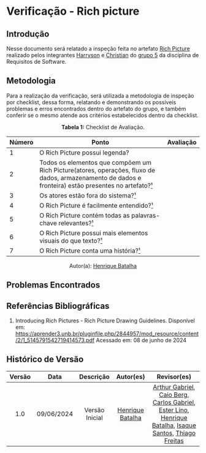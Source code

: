 # Verificação - Rich picture

## Introdução

Nesse documento será relatado a inspeção feita no artefato [Rich Picture](https://requisitos-de-software.github.io/2024.1-Sinesp_Cidadao/Planejamento/Rich_pictures/) realizado pelos integrantes [Harryson](https://github.com/harry-cmartin) e [Christian](https://github.com/crstyhs) do [grupo 5](https://github.com/Requisitos-de-Software/2024.1-Sinesp_Cidadao) da disciplina de Requisitos de Software.

## Metodologia

Para a realização da verificação, será utilizada a metodologia de inspeção por checklist, dessa forma, relatando e demonstrando os possíveis problemas e erros encontrados dentro do artefato do grupo, e também conferir se o mesmo atende aos critérios estabelecidos dentro da checklist.


<font><p style="text-align: center">**Tabela 1:** Checklist de Avaliação.</p></font>

| Número | Ponto | Avaliação |
| ------------- | ------------- | ------------- |
| 1 | O Rich Picture possui legenda? |  |
| 2 | Todos os elementos que compõem um Rich Picture(atores, operações, fluxo de dados, armazenamento de dados e fronteira) estão presentes no artefato?[¹](#ref1) |   |
| 3 | Os atores estão fora do sistema?[¹](#ref1) |    | 
| 4 | O Rich Picture é facilmente entendido?[¹](#ref1) |  |
| 5 | O Rich Picture contém todas as palavras-chave relevantes?[¹](#ref1) |  |
| 6 | O Rich Picture possui mais elementos visuais do que texto?[¹](#ref1) |  |
| 7 | O Rich Picture conta uma história?[¹](#ref1) |  |
<div align="center">Autor(a): <a href="https://github.com/HeBatalha">Henrique Batalha</a></div>

## Problemas Encontrados

## Referências Bibliográficas

<a id="ref1"></a>

1. Introducing Rich Pictures - Rich Picture Drawing Guidelines. Disponível em: https://aprender3.unb.br/pluginfile.php/2844957/mod_resource/content/2/1_5145791542719414573.pdf Acessado em: 08 de junho de 2024


## Histórico de Versão

| Versão |    Data    |                      Descrição                      |      Autor(es)      | Revisor(es)  |
| :----: | :--------: | :-------------------------------------------------: | :-----------------: | :----------: |
|  1.0   | 09/06/2024 | Versão Inicial | [Henrique Batalha](https://github.com/HeBatalha) |  [Arthur Gabriel](ArthurGabrieel), [Caio Berg](https://github.com/Caio-bergbjj), [Carlos Gabriel](https://github.com/TheCarlosRamos), [Ester Lino](https://github.com/esteerlino), [Henrique Batalha](https://github.com/HeBatalha), [Isaque Santos](https://github.com/IsaqueSH), [Thiago Freitas](https://github.com/thiagorfreitas) |

